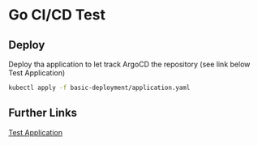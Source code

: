 # Go CI/CD Test

## Deploy

Deploy tha application to let track ArgoCD the repository (see link below Test Application)

```bash
kubectl apply -f basic-deployment/application.yaml
```

## Further Links

[Test Application](https://github.com/deemount/gitopstest)
